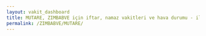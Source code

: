 ```yaml
---
layout: vakit_dashboard
title: MUTARE, ZIMBABVE için iftar, namaz vakitleri ve hava durumu - ilçe/eyalet seç
permalink: /ZIMBABVE/MUTARE/
---
```


<script type="text/javascript">
  var GLOBAL_COUNTRY = 'ZIMBABVE';
  var GLOBAL_CITY = 'MUTARE';
  var GLOBAL_STATE = '';
  var lat = 72;
  var lon = 21;
</script>
